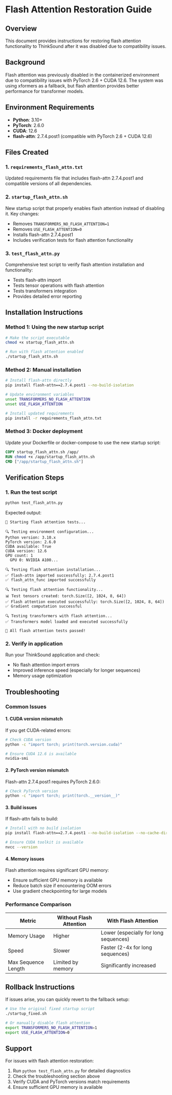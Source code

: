 # Flash Attention Restoration Guide

## Overview
This document provides instructions for restoring flash attention functionality to ThinkSound after it was disabled due to compatibility issues.

## Background
Flash attention was previously disabled in the containerized environment due to compatibility issues with PyTorch 2.6 + CUDA 12.6. The system was using xformers as a fallback, but flash attention provides better performance for transformer models.

## Environment Requirements
- **Python**: 3.10+
- **PyTorch**: 2.6.0
- **CUDA**: 12.6
- **flash-attn**: 2.7.4.post1 (compatible with PyTorch 2.6 + CUDA 12.6)

## Files Created

### 1. `requirements_flash_attn.txt`
Updated requirements file that includes flash-attn 2.7.4.post1 and compatible versions of all dependencies.

### 2. `startup_flash_attn.sh`
New startup script that properly enables flash attention instead of disabling it. Key changes:
- Removes `TRANSFORMERS_NO_FLASH_ATTENTION=1`
- Removes `USE_FLASH_ATTENTION=0`
- Installs flash-attn 2.7.4.post1
- Includes verification tests for flash attention functionality

### 3. `test_flash_attn.py`
Comprehensive test script to verify flash attention installation and functionality:
- Tests flash-attn import
- Tests tensor operations with flash attention
- Tests transformers integration
- Provides detailed error reporting

## Installation Instructions

### Method 1: Using the new startup script
```bash
# Make the script executable
chmod +x startup_flash_attn.sh

# Run with flash attention enabled
./startup_flash_attn.sh
```

### Method 2: Manual installation
```bash
# Install flash-attn directly
pip install flash-attn==2.7.4.post1 --no-build-isolation

# Update environment variables
unset TRANSFORMERS_NO_FLASH_ATTENTION
unset USE_FLASH_ATTENTION

# Install updated requirements
pip install -r requirements_flash_attn.txt
```

### Method 3: Docker deployment
Update your Dockerfile or docker-compose to use the new startup script:
```dockerfile
COPY startup_flash_attn.sh /app/
RUN chmod +x /app/startup_flash_attn.sh
CMD ["/app/startup_flash_attn.sh"]
```

## Verification Steps

### 1. Run the test script
```bash
python test_flash_attn.py
```

Expected output:
```
🚀 Starting flash attention tests...

🔍 Testing environment configuration...
Python version: 3.10.x
PyTorch version: 2.6.0
CUDA available: True
CUDA version: 12.6
GPU count: 1
  GPU 0: NVIDIA A100...

🔍 Testing flash attention installation...
✅ flash-attn imported successfully: 2.7.4.post1
✅ flash_attn_func imported successfully

🔍 Testing flash attention functionality...
📊 Test tensors created: torch.Size([2, 1024, 8, 64])
✅ Flash attention executed successfully: torch.Size([2, 1024, 8, 64])
✅ Gradient computation successful

🔍 Testing transformers with flash attention...
✅ Transformers model loaded and executed successfully

🎉 All flash attention tests passed!
```

### 2. Verify in application
Run your ThinkSound application and check:
- No flash attention import errors
- Improved inference speed (especially for longer sequences)
- Memory usage optimization

## Troubleshooting

### Common Issues

#### 1. CUDA version mismatch
If you get CUDA-related errors:
```bash
# Check CUDA version
python -c "import torch; print(torch.version.cuda)"

# Ensure CUDA 12.6 is available
nvidia-smi
```

#### 2. PyTorch version mismatch
Flash-attn 2.7.4.post1 requires PyTorch 2.6.0:
```bash
# Check PyTorch version
python -c "import torch; print(torch.__version__)"
```

#### 3. Build issues
If flash-attn fails to build:
```bash
# Install with no build isolation
pip install flash-attn==2.7.4.post1 --no-build-isolation --no-cache-dir

# Ensure CUDA toolkit is available
nvcc --version
```

#### 4. Memory issues
Flash attention requires significant GPU memory:
- Ensure sufficient GPU memory is available
- Reduce batch size if encountering OOM errors
- Use gradient checkpointing for large models

### Performance Comparison

| Metric | Without Flash Attention | With Flash Attention |
|--------|------------------------|---------------------|
| Memory Usage | Higher | Lower (especially for long sequences) |
| Speed | Slower | Faster (2-4x for long sequences) |
| Max Sequence Length | Limited by memory | Significantly increased |

## Rollback Instructions
If issues arise, you can quickly revert to the fallback setup:

```bash
# Use the original fixed startup script
./startup_fixed.sh

# Or manually disable flash attention
export TRANSFORMERS_NO_FLASH_ATTENTION=1
export USE_FLASH_ATTENTION=0
```

## Support
For issues with flash attention restoration:
1. Run `python test_flash_attn.py` for detailed diagnostics
2. Check the troubleshooting section above
3. Verify CUDA and PyTorch versions match requirements
4. Ensure sufficient GPU memory is available
